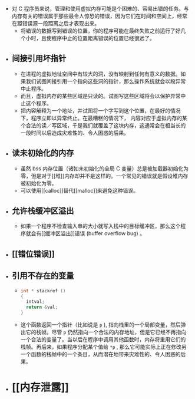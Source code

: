 - 对 C 程序员来说，管理和使用虚拟内存可能是个困难的、容易出错的任务。与内存有关的错误属于那些最令人惊恐的错误，因为它们在时间和空间上，经常在距错误源一段距离之后才表现出来。
	- 将错误的数据写到错误的位置，你的程序可能在最终失败之前运行了好几个小时，且使程序中止的位置距离错误的位置已经很远了。
- ## 间接引用坏指针
	- 在进程的虚拟地址空间中有较大的洞，没有映射到任何有意义的数据。如果我们试图间接引用一个指向这些洞的指针，那么操作系统就会以段异常中止程序。
	- 而且，虚拟内存的某些区域是只读的。试图写这些区域将会以保护异常中止这个程序。
	- 把内容解释为一个地址，并试图将一个字写到这个位置，在最好的情况下，程序立即以异常终止。在最糟糕的情况下， 内容对应于虚拟内存的某个合法的读／写区域，千是我们就覆盖了这块内存，这通常会在相当长的一段时间以后造成灾难性的、令人困惑的后果。
- ## 读未初始化的内存
	- 虽然 bss 内存位置（诸如未初始化的全局 C 变量）总是被加载器初始化为零，但是对于[[堆]]内存却并不是这样的。一个常见的错误就是假设堆内存被初始化为零。
	- 可以使用[[calloc]]替代[[malloc]]来避免这种错误。
- ## 允许栈缓冲区溢出
	- 如果一个程序不检查输入串的大小就写入栈中的目标缓冲区，那么这个程序就会有[[缓冲区溢出]]错误 (buffer overflow bug) 。
- ## [[错位错误]]
- ## 引用不存在的变量
	- ``` c
	  int * stackref ()
	  {
	  	intval;
	  	return &val;
	  }
	  ```
	- 这个函数返回一个指针（比如说是 `p` ), 指向栈里的一个局部变量，然后弹出它的栈帧。尽管 `p` 仍然指向一个合法的内存地址，但是它已经不再指向一个合法的变量了。当以后在程序中调用其他函数时，内存将重用它们的栈帧。再后来，如果程序分配某个值给 `*p` , 那么它可能实际上正在修改另一个函数的栈帧中的一个条目，从而潜在地带来灾难性的、令人困惑的后果。
- # [[内存泄露]]